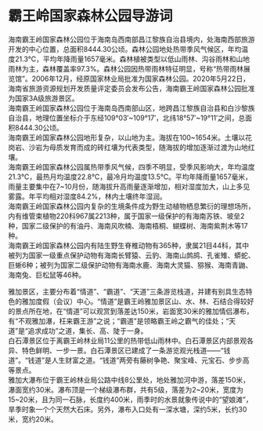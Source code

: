 # 霸王岭国家森林公园导游词  
海南霸王岭国家森林公园位于海南岛西南部昌江黎族自治县境内，处海南西部旅游开发的中心位置，总面积8444.30公顷。森林公园地处热带季风气候区，年均温度21.3℃，平均年降雨量1657毫米。森林植被类型以低山雨林、沟谷雨林和山地雨林为主，森林覆盖率97.3%。森林公园因热带雨林特征明显，号称“热带雨林展览馆”。2006年12月，经原国家林业局批准为国家森林公园。2020年5月22日，海南省旅游资源规划开发质量评定委员会发布公告，海南霸王岭国家森林公园批准为国家3A级旅游景区。  
海南霸王岭国家森林公园位于海南岛西南部山区，地跨昌江黎族自治县和白沙黎族自治县，地理位置坐标介于东经109°03′~109°17′，北纬18°57′~19°11′之间，总面积8444.30公顷。  
海南霸王岭国家森林公园地形复杂，以山地为主。海拔在100~1654米。土壤以花岗岩、沙岩为母质发育而成的砖红壤为代表类型，随海拔的增加逐渐过渡为山地红壤。  
海南霸王岭国家森林公园属热带季风气候，四季不明显，受季风影响大，年均温度21.3℃，最热月均温度22.8℃，最冷月均温度13.5℃。平均年降雨量1657毫米，雨量主要集中在7~10月份，随海拔升高雨量逐渐增加，相对湿度加大，山上多见雾露。年平均相对湿度84.2%，林内土壤终年湿润。  
海南霸王岭国家森林公园内复杂的生境条件成为野生动植物栖息繁衍的理想场所，内有维管束植物220科967属2213种，属于国家一级保护的有海南苏铁、坡垒2种，国家二级保护的有油丹、海南风吹楠、海南梧桐、蝴蝶树、海南紫荆木等17种。  
海南霸王岭国家森林公园内有陆生野生脊椎动物有365种，隶属21目44科，其中被列为国家一级重点保护动物有海南长臂猿、云豹、海南山鹧鸪、孔雀雉、蟒蛇、巨蜥6种；被列为国家二级保护动物有海南水鹿、海南大灵猫、猕猴、海南青鼬、海南兔、巨松鼠等46种。  

雅加景区，主要分布着“情道”、“霸道”、“天道”三条游览栈道，并建有别具生态特色的雅加度假（会议）中心。“情道”是霸王岭雅加景区山、水、林、石结合得较好的景点所在地，在“情道”可以观赏到落差达150米，岩面宽30米的雅加情侣瀑布，有“不观雅加瀑，枉来霸王游”之说；“霸道”是领略霸王岭之霸气的佳处；“天道”是“追求成功”之道，集长、高、陡于一身。  
白石潭景区位于离霸王岭林业局11公里的热带低山雨林中。白石潭景区内部景观各异、特色鲜明、一步一景。白石潭景区已建成了一条游览观光栈道——“钱道”。“钱道”是人生财富之道。“钱道”两旁有藤树争艳、聚宝峰、元宝石、步步高等景点。  
雅加大瀑布位于霸王岭林业局公路中线8公里处，地处雅加河中游，落差150米，瀑面宽约30米。瀑布顶是一个梯级瀑布群，共有5级，落差为2~20米，宽度为15~20米，且为同一石脉，长度约400米，雨季时的水景就象传说中的“望娘滩”，旱季时象一个个天然大石床。另外，瀑布入口处有一深水塘，深约5米，长约30米，宽约20米。  
